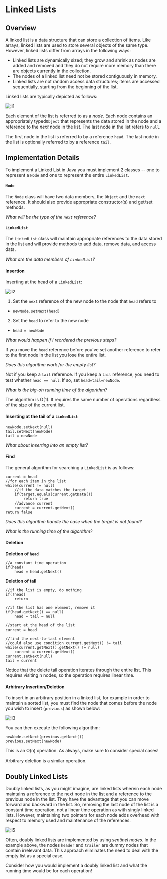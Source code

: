 Linked Lists
============

## Overview

A linked list is a data structure that can store a collection of items. Like arrays, linked lists are used to store several objects of the same type. However, linked lists differ from arrays in the following ways:

- Linked lists are dynamically sized; they grow and shrink as nodes are added and removed and they do not require more memory than there are objects currently in the collection.
- The nodes of a linked list need not be stored contiguously in memory.
- Linked lists are not random access data structures; items are accessed sequentially, starting from the beginning of the list.

Linked lists are typically depicted as follows:

![ll1](images/ll1.jpg)

Each element of the list is referred to as a *node*. Each node contains an appropriately typed`Object` that represents the data stored in the node and a reference to the *next* node in the list. The last node in the list refers to `null`.

The first node in the list is referred to by a reference `head`. The last node in the list is optionally referred to by a reference `tail`.

## Implementation Details

To implement a Linked List in Java you must implement 2 classes -- one to represent a `Node` and one to represent the entire `LinkedList`.

#### `Node`
The `Node` class will have two data members, the `Object` and the `next` reference. It should also provide appropriate constructor(s) and get/set methods.

*What will be the type of the `next` reference?*

#### `LinkedList`

The `LinkedList` class will maintain appropriate references to the data stored in the list and will provide methods to add data, remove data, and access data.

*What are the data members of `LinkedList`?*

#### Insertion

Inserting at the head of a `LinkedList`:

![ll2](images/ll2.jpg)

1. Set the `next` reference of the new node to the node that `head` refers to 
  - `newNode.setNext(head)`

2. Set the `head` to refer to the new node
  - `head = newNode`

*What would happen if I reordered the previous steps?*

If you move the `head` reference before you've set another reference to refer to the first node in the list you lose the entire list.

*Does this algorithm work for the empty list?*

Not if you keep a `tail` reference. If you keep a `tail` reference, you need to test whether `head == null`. If so, set `head=tail=newNode`.

*What is the big-oh running time of the algorithm?*

The algorithm is O(1). It requires the same number of operations regardless of the size of the current list.

#### Inserting at the tail of a `LinkedList`

```
newNode.setNext(null)
tail.setNext(newNode)
tail = newNode
```

*What about inserting into an empty list?* 

#### Find

The general algorithm for searching a `LinkedList` is as follows:

```
current = head
//for each item in the list
while(current != null)
	//if the data matches the target
	if(target.equals(current.getData())
		return true
	//advance current
	current = current.getNext()
return false
```

*Does this algorithm handle the case when the target is not found?*

*What is the running time of the algorithm?*

#### Deletion

**Deletion of `head`**

```
//a constant time operation
if(head)
	head = head.getNext()
```

**Deletion of tail**

```
//if the list is empty, do nothing
if(!head)
	return
	
//if the list has one element, remove it
if(head.getNext() == null)
	head = tail = null
	
//start at the head of the list
current = head

//find the next-to-last element
//could also use condition current.getNext() != tail
while(current.getNext().getNext() != null)
	current = current.getNext()
current.setNext(null)
tail = current	
```

Notice that the delete tail operation iterates through the entire list. This requires visiting n nodes, so the operation requires linear time.

#### Arbitrary Insertion/Deletion

To insert in an arbitrary position in a linked list, for example in order to maintain a sorted list, you must find the node that comes before the node you wish to insert (`previous`) as shown below:

![ll3](images/ll3.jpg)

You can then execute the following algorithm:

```
newNode.setNext(previous.getNext())
previous.setNext(newNode)
```

This is an O(n) operation. As always, make sure to consider special cases!

Arbitrary deletion is a similar operation.

## Doubly Linked Lists

Doubly linked lists, as you might imagine, are linked lists wherein each node maintains a reference to the next node in the list and a reference to the previous node in the list. They have the advantage that you can move forward and backward in the list. So, removing the last node of the list is a constant time operation, not a linear time operation as with singly linked lists. However, maintaining two pointers for each node adds overhead with respect to memory used and maintenance of the references.

![ll5](images/ll5.gif)

Often, doubly linked lists are implemented by using *sentinel nodes*. In the example above, the nodes `header` and `trailer` are dummy nodes that contain irrelevant data. This approach eliminates the need to deal with the empty list as a special case.

Consider how you would implement a doubly linked list and what the running time would be for each operation!
